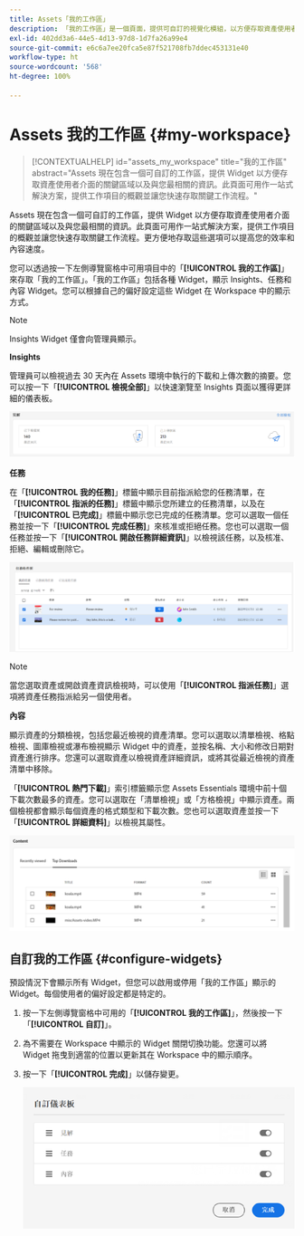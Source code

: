 ```yaml
---
title: Assets「我的工作區」
description: 「我的工作區」是一個頁面，提供可自訂的視覺化模組，以方便存取資產使用者介面的關鍵區域以及與使用者最相關的資訊。
exl-id: 402dd3a6-44e5-4d13-97d8-1d7fa26a99e4
source-git-commit: e6c6a7ee20fca5e87f521708fb7ddec453131e40
workflow-type: ht
source-wordcount: '568'
ht-degree: 100%

---
```


# Assets 我的工作區 {#my-workspace}

>[!CONTEXTUALHELP]
>id="assets_my_workspace"
>title="我的工作區"
>abstract="Assets 現在包含一個可自訂的工作區，提供 Widget 以方便存取資產使用者介面的關鍵區域以及與您最相關的資訊。此頁面可用作一站式解決方案，提供工作項目的概觀並讓您快速存取關鍵工作流程。"

Assets 現在包含一個可自訂的工作區，提供 Widget 以方便存取資產使用者介面的關鍵區域以及與您最相關的資訊。此頁面可用作一站式解決方案，提供工作項目的概觀並讓您快速存取關鍵工作流程。更方便地存取這些選項可以提高您的效率和內容速度。

您可以透過按一下左側導覽窗格中可用項目中的「**[!UICONTROL 我的工作區]**」來存取「我的工作區」。「我的工作區」包括各種 Widget，顯示 Insights、任務和內容 Widget。您可以根據自己的偏好設定這些 Widget 在 Workspace 中的顯示方式。

>[!NOTE]
>
>Insights Widget 僅會向管理員顯示。

<!--

**New features coming soon**

Highlights upcoming features for Assets.

![New features coming soon in Workspace](assets/new-features.png)

-->

**Insights**

管理員可以檢視過去 30 天內在 Assets 環境中執行的下載和上傳次數的摘要。您可以按一下「**[!UICONTROL 檢視全部]**」以快速瀏覽至 Insights 頁面以獲得更詳細的儀表板。

![Workspace 中的 Insights](assets/insights.png)

**任務**

在「**[!UICONTROL 我的任務]**」標籤中顯示目前指派給您的任務清單，在「**[!UICONTROL 指派的任務]**」標籤中顯示您所建立的任務清單，以及在「**[!UICONTROL 已完成]**」標籤中顯示您已完成的任務清單。您可以選取一個任務並按一下「**[!UICONTROL 完成任務]**」來核准或拒絕任務。您也可以選取一個任務並按一下「**[!UICONTROL 開啟任務詳細資訊]**」以檢視該任務，以及核准、拒絕、編輯或刪除它。

![Workspace 中的任務](assets/tasks-workspace.png)

>[!NOTE]
>
> 當您選取資產或開啟資產資訊檢視時，可以使用「**[!UICONTROL 指派任務]**」選項將資產任務指派給另一個使用者。

**內容**

顯示資產的分類檢視，包括您最近檢視的資產清單。您可以選取以清單檢視、格點檢視、圖庫檢視或瀑布檢視顯示 Widget 中的資產，並按名稱、大小和修改日期對資產進行排序。您還可以選取資產以檢視資產詳細資訊，或將其從最近檢視的資產清單中移除。

「**[!UICONTROL 熱門下載]**」索引標籤顯示您 Assets Essentials 環境中前十個下載次數最多的資產。您可以選取在「清單檢視」或「方格檢視」中顯示資產。兩個檢視都會顯示每個資產的格式類型和下載次數。您也可以選取資產並按一下「**[!UICONTROL 詳細資料]**」以檢視其屬性。

![Workspace 中的內容 Widget](assets/workspace-content.png)

## 自訂我的工作區 {#configure-widgets}

預設情況下會顯示所有 Widget，但您可以啟用或停用「我的工作區」顯示的 Widget。每個使用者的偏好設定都是特定的。

1. 按一下左側導覽窗格中可用的「**[!UICONTROL 我的工作區]**」，然後按一下「**[!UICONTROL 自訂]**」。

1. 為不需要在 Workspace 中顯示的 Widget 關閉切換功能。您還可以將 Widget 拖曳到適當的位置以更新其在 Workspace 中的顯示順序。

1. 按一下「**[!UICONTROL 完成]**」以儲存變更。

   ![在 Workspace 中自訂 Widget](assets/customize-workspace.png)
